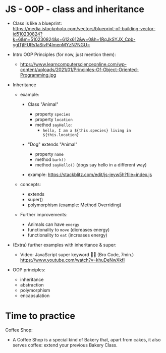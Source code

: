 
# JS - OOP - class and inheritance

<!-- 
  status: draft 
  to-do: improve example
  to-do: create slides (oop principles)
-->



- Class is like a blueprint:
  https://media.istockphoto.com/vectors/blueprint-of-building-vector-id510230824?k=6&m=510230824&s=612x612&w=0&h=1RqJkSYJX_Cpb-ygITjIFURs1aSivP4ImepMYzN7NGU=


- Intro OOP Principles (for now, just mention them): 
  - https://www.learncomputerscienceonline.com/wp-content/uploads/2021/01/Principles-Of-Object-Oriented-Programming.jpg


- Inheritance
  - example:
    - Class "Animal"
      - property `species`
      - property `location`
      - method `sayHello`:
        - `hello, I am a ${this.species} living in ${this.location} `

    - "Dog" extends "Animal"
      - property `name`
      - method `bark()`
      - method `sayHello()` (dogs say hello in a different way)

    - example: https://stackblitz.com/edit/js-jeyw5h?file=index.js

    <!-- 
    
      @todo: improve this example

      ex. company + bakery + school  
      
    -->


  - concepts:
    - extends
    - super()
    - polymorphism (example: Method Overriding)


  - Further improvements:
    - Animals can have `energy`
    - functionality to `move` (dicreases energy)
    - functionality to `eat` (increases energy)

    <!-- 
    
    @todo: 
    - improve this example (or prepare a stackblitz with an extra example)
    - prepare quick exercise with inheritance
    
    -->



- (Extra) further examples with inheritance & super:
  - Video: JavaScript super keyword 🦸‍♂️ (Bro Code, 7min.)
    https://www.youtube.com/watch?v=khuDeNwXkfI

    <!-- 
    
    Person
    - Student
    - Teacher

    Includes:
    - super();
    - super.hello();
    
     -->


- OOP principles:
  - inheritance
  - abstraction
  - polymorphism 
  - encapsulation



# Time to practice

Coffee Shop:
- A Coffee Shop is a special kind of Bakery that, apart from cakes, it also serves coffee: extend your previous Bakery Class.


